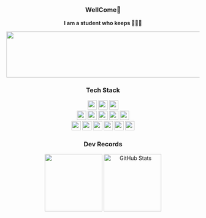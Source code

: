<div align="center">
  
<h3>WellCome🌟</h3>

**I am a student who keeps 🍌🐱😭**

<a href="https://www.gitanimals.org/en_US?utm_medium=image&utm_source=minwoonggi&utm_content=line">
  <img
    src="https://render.gitanimals.org/lines/minwoonggi?pet-id=753517780113663562"
    width="800"
    height="120"
  />
  </a>

<h3> Tech Stack </h3>

<p align="center">

<!-- Languages -->
<img src="https://img.shields.io/badge/Java-007396?style=flat&logo=java&logoColor=white" height="24"/>
<img src="https://img.shields.io/badge/C-A8B9CC?style=flat&logo=c&logoColor=white" height="24"/>
<img src="https://img.shields.io/badge/TypeScript-3178C6?style=flat&logo=typescript&logoColor=white" height="24"/>

<br/>

<!-- Frontend -->
<img src="https://img.shields.io/badge/React-000000?style=flat&logo=react&logoColor=61DAFB" height="24"/>
<img src="https://img.shields.io/badge/Next.js-000000?style=flat&logo=next.js&logoColor=white" height="24"/>
<img src="https://img.shields.io/badge/Tailwind_CSS-06B6D4?style=flat&logo=tailwindcss&logoColor=white" height="24"/>
<img src="https://img.shields.io/badge/TanStack_Query-FF4154?style=flat&logo=reactquery&logoColor=white" height="24"/>
<img src="https://img.shields.io/badge/Zustand-181717?style=flat" height="24"/>

<br/>

<!-- Backend & DB -->
<img src="https://img.shields.io/badge/Spring_MVC-6DB33F?style=flat&logo=spring&logoColor=white" height="24"/>
<img src="https://img.shields.io/badge/MySQL-4479A1?style=flat&logo=mysql&logoColor=white" height="24"/>
<img src="https://img.shields.io/badge/PostgreSQL-4169E1?style=flat&logo=postgresql&logoColor=white" height="24"/>
<img src="https://img.shields.io/badge/Redis-DC382D?style=flat&logo=redis&logoColor=white" height="24"/>
<img src="https://img.shields.io/badge/MongoDB-47A248?style=flat&logo=mongodb&logoColor=white" height="24"/>
<img src="https://img.shields.io/badge/Docker-2496ED?style=flat&logo=docker&logoColor=white" height="24"/>

</p>


<h3> Dev Records </h3>


<p align="center">
   <img src="https://github-readme-streak-stats.herokuapp.com/?user=minwoonggi&theme=dark&ring=FFD700&fire=FFD700&currStreakLabel=FFD700" height="150"/>

  <a href="https://github.com/anuraghazra/github-readme-stats">
    <img src="https://github-readme-stats.vercel.app/api?username=minwoonggi&show_icons=true&title_color=ffffff&text_color=ffffff&icon_color=ffffff&bg_color=F9D976,F39F18,DAA520&hide_border=true&border_radius=12" alt="GitHub Stats" height="150"/>
  </a>
</p>

<!-- Gitanimals 배너 -->




</div>
